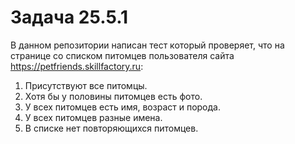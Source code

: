 # Задача 25.5.1
В данном репозитории написан тест который проверяет, что на странице со списком питомцев пользователя сайта https://petfriends.skillfactory.ru:
1. Присутствуют все питомцы.
2. Хотя бы у половины питомцев есть фото.
3. У всех питомцев есть имя, возраст и порода.
4. У всех питомцев разные имена.
5. В списке нет повторяющихся питомцев.
